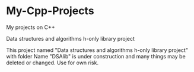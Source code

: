 # My-Cpp-Projects
My projects on C++

Data structures and algorithms h-only library project

This project named "Data structures and algorithms h-only library project" with folder Name "DSAlib" is under construction and many things may be deleted or changed.
Use for own risk.
